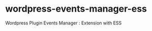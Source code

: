 wordpress-events-manager-ess
============================

Wordpress Plugin Events Manager : Extension with ESS